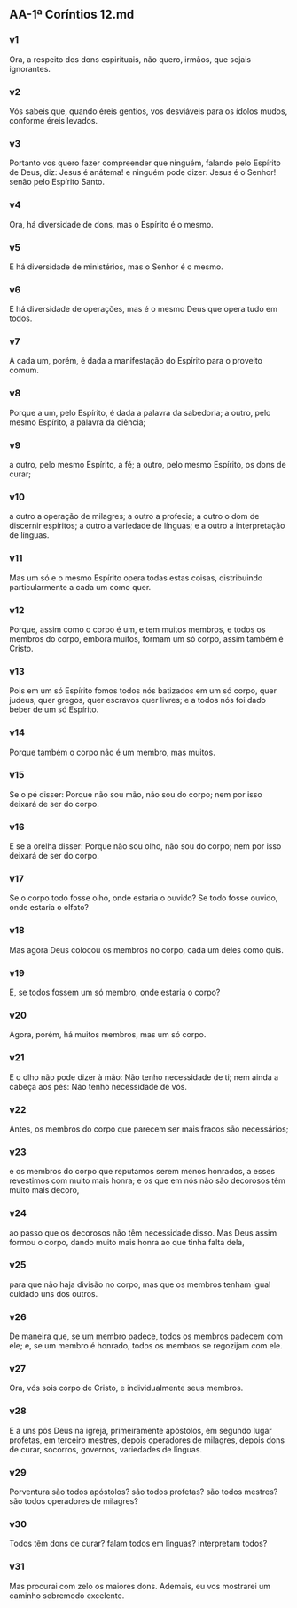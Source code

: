 ## AA-1ª Coríntios 12.md
### v1
 Ora, a respeito dos dons espirituais, não quero, irmãos, que sejais ignorantes.
### v2
 Vós sabeis que, quando éreis gentios, vos desviáveis para os ídolos mudos, conforme éreis levados.
### v3
 Portanto vos quero fazer compreender que ninguém, falando pelo Espírito de Deus, diz: Jesus é anátema! e ninguém pode dizer: Jesus é o Senhor! senão pelo Espírito Santo.
### v4
 Ora, há diversidade de dons, mas o Espírito é o mesmo.
### v5
 E há diversidade de ministérios, mas o Senhor é o mesmo.
### v6
 E há diversidade de operações, mas é o mesmo Deus que opera tudo em todos.
### v7
 A cada um, porém, é dada a manifestação do Espírito para o proveito comum.
### v8
 Porque a um, pelo Espírito, é dada a palavra da sabedoria; a outro, pelo mesmo Espírito, a palavra da ciência;
### v9
 a outro, pelo mesmo Espírito, a fé; a outro, pelo mesmo Espírito, os dons de curar;
### v10
 a outro a operação de milagres; a outro a profecia; a outro o dom de discernir espíritos; a outro a variedade de línguas; e a outro a interpretação de línguas.
### v11
 Mas um só e o mesmo Espírito opera todas estas coisas, distribuindo particularmente a cada um como quer.
### v12
 Porque, assim como o corpo é um, e tem muitos membros, e todos os membros do corpo, embora muitos, formam um só corpo, assim também é Cristo.
### v13
 Pois em um só Espírito fomos todos nós batizados em um só corpo, quer judeus, quer gregos, quer escravos quer livres; e a todos nós foi dado beber de um só Espírito.
### v14
 Porque também o corpo não é um membro, mas muitos.
### v15
 Se o pé disser: Porque não sou mão, não sou do corpo; nem por isso deixará de ser do corpo.
### v16
 E se a orelha disser: Porque não sou olho, não sou do corpo; nem por isso deixará de ser do corpo.
### v17
 Se o corpo todo fosse olho, onde estaria o ouvido? Se todo fosse ouvido, onde estaria o olfato?
### v18
 Mas agora Deus colocou os membros no corpo, cada um deles como quis.
### v19
 E, se todos fossem um só membro, onde estaria o corpo?
### v20
 Agora, porém, há muitos membros, mas um só corpo.
### v21
 E o olho não pode dizer à mão: Não tenho necessidade de ti; nem ainda a cabeça aos pés: Não tenho necessidade de vós.
### v22
 Antes, os membros do corpo que parecem ser mais fracos são necessários;
### v23
 e os membros do corpo que reputamos serem menos honrados, a esses revestimos com muito mais honra; e os que em nós não são decorosos têm muito mais decoro,
### v24
 ao passo que os decorosos não têm necessidade disso. Mas Deus assim formou o corpo, dando muito mais honra ao que tinha falta dela,
### v25
 para que não haja divisão no corpo, mas que os membros tenham igual cuidado uns dos outros.
### v26
 De maneira que, se um membro padece, todos os membros padecem com ele; e, se um membro é honrado, todos os membros se regozijam com ele.
### v27
 Ora, vós sois corpo de Cristo, e individualmente seus membros.
### v28
 E a uns pôs Deus na igreja, primeiramente apóstolos, em segundo lugar profetas, em terceiro mestres, depois operadores de milagres, depois dons de curar, socorros, governos, variedades de línguas.
### v29
 Porventura são todos apóstolos? são todos profetas? são todos mestres? são todos operadores de milagres?
### v30
 Todos têm dons de curar? falam todos em línguas? interpretam todos?
### v31
 Mas procurai com zelo os maiores dons. Ademais, eu vos mostrarei um caminho sobremodo excelente.
